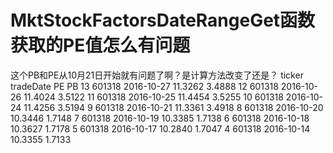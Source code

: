 # MktStockFactorsDateRangeGet函数获取的PE值怎么有问题

这个PB和PE从10月21日开始就有问题了啊？是计算方法改变了还是？
ticker	tradeDate	PE	PB
13	601318	2016-10-27	11.3262	3.4888
12	601318	2016-10-26	11.4024	3.5122
11	601318	2016-10-25	11.4454	3.5255
10	601318	2016-10-24	11.4256	3.5194
9	601318	2016-10-21	11.3361	3.4918
8	601318	2016-10-20	10.3446	1.7148
7	601318	2016-10-19	10.3385	1.7138
6	601318	2016-10-18	10.3627	1.7178
5	601318	2016-10-17	10.2840	1.7047
4	601318	2016-10-14	10.3355	1.7133